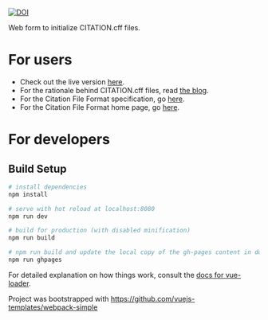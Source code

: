 [![DOI](https://zenodo.org/badge/DOI/10.5281/zenodo.1404735.svg)](https://doi.org/10.5281/zenodo.1404735)

Web form to initialize CITATION.cff files.


# For users

- Check out the live version [here](https://citation-file-format.github.io/cff-initializer-javascript/).
- For the rationale behind CITATION.cff files, read [the blog](https://www.software.ac.uk/blog/2017-12-12-standard-format-citation-files).
- For the Citation File Format specification, go [here](https://citation-file-format.github.io/versions).
- For the Citation File Format home page, go [here](https://citation-file-format.github.io).

# For developers

## Build Setup

``` bash
# install dependencies
npm install

# serve with hot reload at localhost:8080
npm run dev

# build for production (with disabled minification)
npm run build

# npm run build and update the local copy of the gh-pages content in docs/
npm run ghpages
```

For detailed explanation on how things work, consult the [docs for vue-loader](http://vuejs.github.io/vue-loader).


Project was bootstrapped with https://github.com/vuejs-templates/webpack-simple

